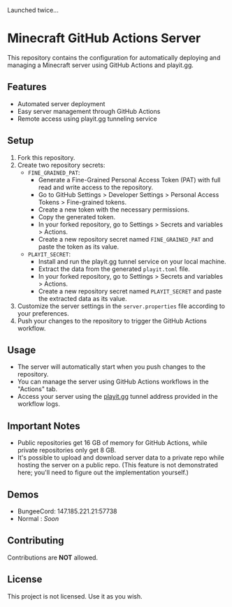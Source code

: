 Launched twice...
# Minecraft GitHub Actions Server

This repository contains the configuration for automatically deploying and managing a Minecraft server using GitHub Actions and playit.gg.

## Features

- Automated server deployment
- Easy server management through GitHub Actions
- Remote access using playit.gg tunneling service

## Setup

1. Fork this repository.
2. Create two repository secrets:
   - `FINE_GRAINED_PAT`:
     - Generate a Fine-Grained Personal Access Token (PAT) with full read and write access to the repository.
     - Go to GitHub Settings > Developer Settings > Personal Access Tokens > Fine-grained tokens.
     - Create a new token with the necessary permissions.
     - Copy the generated token.
     - In your forked repository, go to Settings > Secrets and variables > Actions.
     - Create a new repository secret named `FINE_GRAINED_PAT` and paste the token as its value.
   - `PLAYIT_SECRET`:
     - Install and run the playit.gg tunnel service on your local machine.
     - Extract the data from the generated `playit.toml` file.
     - In your forked repository, go to Settings > Secrets and variables > Actions.
     - Create a new repository secret named `PLAYIT_SECRET` and paste the extracted data as its value.
3. Customize the server settings in the `server.properties` file according to your preferences.
4. Push your changes to the repository to trigger the GitHub Actions workflow.

## Usage

- The server will automatically start when you push changes to the repository.
- You can manage the server using GitHub Actions workflows in the "Actions" tab.
- Access your server using the [playit.gg](https://playit.gg) tunnel address provided in the workflow logs.

## Important Notes

- Public repositories get 16 GB of memory for GitHub Actions, while private repositories only get 8 GB.
- It's possible to upload and download server data to a private repo while hosting the server on a public repo. (This feature is not demonstrated here; you'll need to figure out the implementation yourself.)

## Demos

- BungeeCord: 147.185.221.21:57738
- Normal : *Soon*

## Contributing

Contributions are **NOT** allowed.

## License

This project is not licensed. Use it as you wish.

